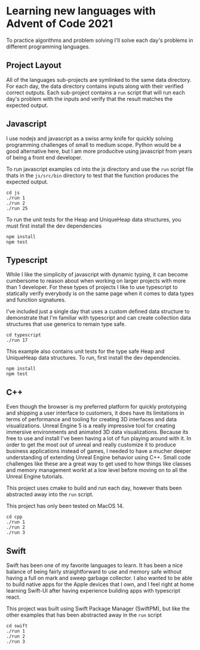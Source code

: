 # Learning new languages with Advent of Code 2021

To practice algorithms and problem solving I'll solve each day's problems in different programming languages.

## Project Layout

All of the languages sub-projects are symlinked to the same data directory. For each day, the data directory
contains inputs along with their verified correct outputs. Each sub-project contains a `run` script that will run each day's
problem with the inputs and verify that the result matches the expected output.

## Javascript

I use nodejs and javascript as a swiss army knife for quickly solving programming challenges of small to medium scope.
Python would be a good alternative here, but I am more producitve using javascript from years of being a front end developer.


To run javascript examples cd into the js directory and use the `run` script file thats in the `js/src/bin`
directory to test that the function produces the expected output.

```
cd js
./run 1
./run 2
./run 25
```

To run the unit tests for the Heap and UniqueHeap data structures, you must first install the dev dependencies

```
npm install
npm test
```


## Typescript

While I like the simplicity of javascript with dynamic typing, it can become cumbersome to reason about
when working on larger projects with more than 1 developer. For these types of projects I like to use typescript
to statically verify everybody is on the same page when it comes to data types and function signatures.

I've included just a single day that uses a custom defined data structure to demonstrate that I'm familiar with typescript
and can create collection data structures that use generics to remain type safe.

```
cd typescript
./run 17
```

This example also contains unit tests for the type safe Heap and UniqueHeap data structures. To run, first install the dev dependencies.

```
npm install
npm test
```

## C++

Even though the browser is my preferred platform for quickly prototyping and shipping a user interface to customers, it does have its limitations
in terms of performance and tooling for creating 3D interfaces and data visualizations. Unreal Engine 5 is a really 
impressive tool for creating immersive environments and animated 3D data visualizations. Because its free to use and install
I've been having a lot of fun playing around with it. In order to get the most out of unreal and really customize
it to produce business applications instead of games, I needed to have a mucher deeper understanding of extending
Unreal Engine behavior using C++. Small code challenges like these are a great way to get used to how things like
classes and memory management workt at a low level before moving on to all the Unreal Engine tutorials.


This project uses cmake to build and run each day, however thats been abstracted away into the `run` script.

This project has only been tested on MacOS 14.

```
cd cpp
./run 1
./run 2
./run 3
```


## Swift

Swift has been one of my favorite languages to learn. It has been a nice balance of being fairly straightforward to use
and memory safe without having a full on mark and sweep garbage collector. I also wanted to be able to build native apps 
for the Apple devices that I own, and I feel right at home learning Swift-UI after having experience building apps with typescript
react.


This project was built using Swift Package Manager (SwiftPM), but like the other examples that has been abstracted away in the `run` script

```
cd swift
./run 1
./run 2
./run 3
```
